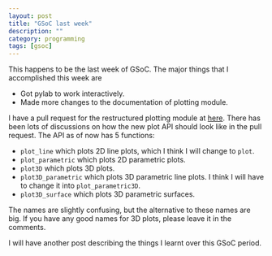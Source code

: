 ```yaml
---
layout: post
title: "GSoC last week"
description: ""
category: programming
tags: [gsoc]
---
```


This happens to be the last week of GSoC. The major things that I accomplished this
week are

* Got pylab to work interactively.
* Made more changes to the documentation of plotting module. 

I have a pull request for the restructured plotting module at [here](https://github.com/sympy/sympy/pull/1468).
There has been lots of discussions on how the new plot API should look like in the pull request.
The API as of now has 5 functions:

* ``plot_line`` which plots 2D line plots, which I think I will change to ``plot``.
* ``plot_parametric`` which plots 2D parametric plots.
* ``plot3D`` which plots 3D plots.
* ``plot3D_parametric`` which plots 3D parametric line plots. I think I will have to 
change it into ``plot_parametric3D``.
* ``plot3D_surface`` which plots 3D parametric surfaces.

The names are slightly confusing, but the alternative to these names are big. If you
have any good names for 3D plots, please leave it in the comments.

I will have another post describing the things I learnt over this GSoC period.
